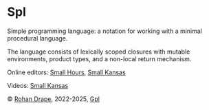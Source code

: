 # Spl

Simple programming language:
a notation for working with a minimal procedural language.

The language consists of lexically scoped closures with mutable environments, product types, and a non-local return mechanism.

Online editors:
[Small Hours](http://smallhours.rohandrape.net/),
[Small Kansas](http://smallkansas.rohandrape.net/)

Videos:
[Small Kansas](?t=spl&e=md/video.md)


© [Rohan Drape](http://rohandrape.net/), 2022-2025, [Gpl](http://gnu.org/copyleft/)
